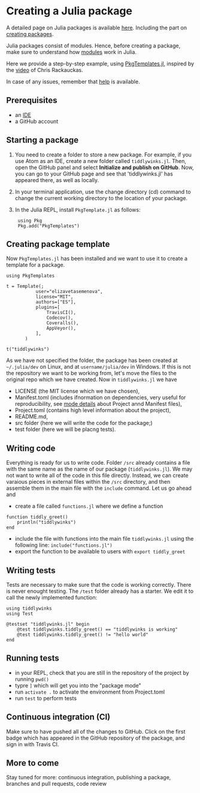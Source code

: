 # Creating a Julia package

A detailed page on Julia packages is available [here](http://pkgdocs.julialang.org/v1/). Including the part on [creating packages](http://pkgdocs.julialang.org/v1/creating-packages/).

Julia packages consist of modules. Hence, before creating a package, make sure to understand how [modules](https://docs.julialang.org/en/v1/manual/modules/) work in Julia.


Here we provide a step-by-step example, using [PkgTemplates.jl](https://juliahub.com/docs/PkgTemplates/IGiQL/0.6.4/), inspired by the [video](https://www.youtube.com/watch?v=QVmU29rCjaA&t=112s) of Chris Rackauckas.

In case of any issues, remember that [help](https://github.com/elizavetasemenova/www.julialang.org/blob/main/contribute/contributing_for_everyone.md#where-to-get-help) is available.

## Prerequisites

- an [IDE](https://github.com/elizavetasemenova/www.julialang.org/blob/main/contribute/contributing_for_everyone.md#what-are-the-ide-options)
- a GitHub account

## Starting a package

1. You need to create a folder to store a new package. For example, if you use Atom as an IDE, create a new folder called `tiddlywinks.jl`. Then, open the GitHub panel and select **Initialize and publish on GitHub**. Now, you can go to your GitHub page and see that 'tiddlywinks.jl' has appeared there, as well as locally.

2. In your terminal application, use the change directory (cd) command to change the current working directory to the location of your package.

3. In the Julia REPL, install `PkgTemplate.jl` as follows:
   
   ```
    using Pkg
    Pkg.add("PkgTemplates")
   ```


## Creating package template

Now `PkgTemplates.jl` has been installed and we want to use it to create a template for a package.

```
using PkgTemplates

t = Template(;
           user="elizavetasemenova",
           license="MIT",
           authors=["ES"],
           plugins=[
               TravisCI(),
               Codecov(),
               Coveralls(),
               AppVeyor(),
           ],
       )

t("tiddlywinks")
```

As we have not specified the folder, the package has been created at `~/.julia/dev` on Linux, and at `username/julia/dev` in Windows. If this is not the repository we want to be working from, let's move the files to the original repo which we have created. Now in `tiddlywinks.jl` we have

- LICENSE (the MIT license which we have chosen),
- Manifest.toml (includes ifnormation on dependencies, very useful for reproducibility, see [mode details](http://pkgdocs.julialang.org/v1/toml-files/) about Project annd Manifest files),
- Project.toml (contains high level information about the project),
- README.md,
- src folder (here we will write the code for the package;)
- test folder (here we will be placng tests).

## Writing code
Everything is ready for us to write code. Folder `/src` already contains a file with the same name as the name of our package (`tiddlywinks.jl`). We may not want to write all of the code in this file directly. Instead, we can create varaious pieces in external files within the `/src` directory, and then assemble them in the main file with the `include` command. Let us go ahead and

- create a file called `functions.jl` where we define a function
```
function tiddly_greet()
    println("tiddlywinks")
end
```
- include the file with functions into the main file `tiddlywinks.jl` using the following line: `include("functions.jl")`
- export the function to be available to users with `export tiddly_greet`


## Writing tests
Tests are necessary to make sure that the code is working correctly. There is never enought testing. The `/test` folder already has a starter. We edit it to call the newly implemented function:
```
using tiddlywinks
using Test

@testset "tiddlywinks.jl" begin
    @test tiddlywinks.tiddly_greet() == "tiddlywinks is working"
    @test tiddlywinks.tiddly_greet() != "hello world"
end
```

## Running tests
- in your REPL, check that you are still in the repository of the project by running `pwd()`
- typre `]` which will get you into the "package mode"
- run `activate .` to activate the environment from Project.toml
- run `test` to perform tests

## Continuous integration (CI)

Make sure to have pushed all of the changes to GitHub. Click on the first badge which has appeared in the GitHub repository of the package, and sign in with Travis CI.

## More to come
Stay tuned for more: continuous integration, publishing a package, branches and pull requests, code review
